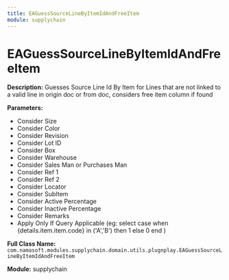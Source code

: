```yaml
---
title: EAGuessSourceLineByItemIdAndFreeItem
module: supplychain
---
```


# EAGuessSourceLineByItemIdAndFreeItem

**Description:** Guesses Source Line Id By Item for Lines that are not linked to a valid line in origin doc or from doc, considers free item column if found

**Parameters:**
- Consider Size
- Consider Color
- Consider Revision
- Consider Lot ID
- Consider Box
- Consider Warehouse
- Consider Sales Man or Purchases Man
- Consider Ref 1
- Consider Ref 2
- Consider Locator
- Consider SubItem
- Consider Active Percentage
- Consider Inactive Percentage
- Consider Remarks
- Apply Only If Query Applicable (eg: select case when {details.item.item.code} in ('A','B') then 1 else 0 end )

**Full Class Name:** `com.namasoft.modules.supplychain.domain.utils.plugnplay.EAGuessSourceLineByItemIdAndFreeItem`

**Module:** supplychain

